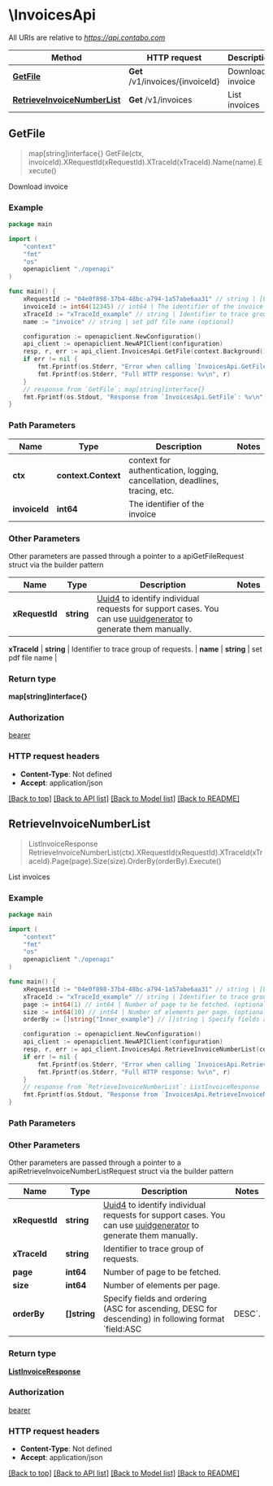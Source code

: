 # \InvoicesApi

All URIs are relative to *https://api.contabo.com*

Method | HTTP request | Description
------------- | ------------- | -------------
[**GetFile**](InvoicesApi.md#GetFile) | **Get** /v1/invoices/{invoiceId} | Download invoice
[**RetrieveInvoiceNumberList**](InvoicesApi.md#RetrieveInvoiceNumberList) | **Get** /v1/invoices | List invoices



## GetFile

> map[string]interface{} GetFile(ctx, invoiceId).XRequestId(xRequestId).XTraceId(xTraceId).Name(name).Execute()

Download invoice



### Example

```go
package main

import (
    "context"
    "fmt"
    "os"
    openapiclient "./openapi"
)

func main() {
    xRequestId := "04e0f898-37b4-48bc-a794-1a57abe6aa31" // string | [Uuid4](https://en.wikipedia.org/wiki/Universally_unique_identifier#Version_4_(random)) to identify individual requests for support cases. You can use [uuidgenerator](https://www.uuidgenerator.net/version4) to generate them manually.
    invoiceId := int64(12345) // int64 | The identifier of the invoice
    xTraceId := "xTraceId_example" // string | Identifier to trace group of requests. (optional)
    name := "invoice" // string | set pdf file name (optional)

    configuration := openapiclient.NewConfiguration()
    api_client := openapiclient.NewAPIClient(configuration)
    resp, r, err := api_client.InvoicesApi.GetFile(context.Background(), invoiceId).XRequestId(xRequestId).XTraceId(xTraceId).Name(name).Execute()
    if err != nil {
        fmt.Fprintf(os.Stderr, "Error when calling `InvoicesApi.GetFile``: %v\n", err)
        fmt.Fprintf(os.Stderr, "Full HTTP response: %v\n", r)
    }
    // response from `GetFile`: map[string]interface{}
    fmt.Fprintf(os.Stdout, "Response from `InvoicesApi.GetFile`: %v\n", resp)
}
```

### Path Parameters


Name | Type | Description  | Notes
------------- | ------------- | ------------- | -------------
**ctx** | **context.Context** | context for authentication, logging, cancellation, deadlines, tracing, etc.
**invoiceId** | **int64** | The identifier of the invoice | 

### Other Parameters

Other parameters are passed through a pointer to a apiGetFileRequest struct via the builder pattern


Name | Type | Description  | Notes
------------- | ------------- | ------------- | -------------
 **xRequestId** | **string** | [Uuid4](https://en.wikipedia.org/wiki/Universally_unique_identifier#Version_4_(random)) to identify individual requests for support cases. You can use [uuidgenerator](https://www.uuidgenerator.net/version4) to generate them manually. | 

 **xTraceId** | **string** | Identifier to trace group of requests. | 
 **name** | **string** | set pdf file name | 

### Return type

**map[string]interface{}**

### Authorization

[bearer](../README.md#bearer)

### HTTP request headers

- **Content-Type**: Not defined
- **Accept**: application/json

[[Back to top]](#) [[Back to API list]](../README.md#documentation-for-api-endpoints)
[[Back to Model list]](../README.md#documentation-for-models)
[[Back to README]](../README.md)


## RetrieveInvoiceNumberList

> ListInvoiceResponse RetrieveInvoiceNumberList(ctx).XRequestId(xRequestId).XTraceId(xTraceId).Page(page).Size(size).OrderBy(orderBy).Execute()

List invoices



### Example

```go
package main

import (
    "context"
    "fmt"
    "os"
    openapiclient "./openapi"
)

func main() {
    xRequestId := "04e0f898-37b4-48bc-a794-1a57abe6aa31" // string | [Uuid4](https://en.wikipedia.org/wiki/Universally_unique_identifier#Version_4_(random)) to identify individual requests for support cases. You can use [uuidgenerator](https://www.uuidgenerator.net/version4) to generate them manually.
    xTraceId := "xTraceId_example" // string | Identifier to trace group of requests. (optional)
    page := int64(1) // int64 | Number of page to be fetched. (optional)
    size := int64(10) // int64 | Number of elements per page. (optional)
    orderBy := []string{"Inner_example"} // []string | Specify fields and ordering (ASC for ascending, DESC for descending) in following format `field:ASC|DESC`. (optional)

    configuration := openapiclient.NewConfiguration()
    api_client := openapiclient.NewAPIClient(configuration)
    resp, r, err := api_client.InvoicesApi.RetrieveInvoiceNumberList(context.Background()).XRequestId(xRequestId).XTraceId(xTraceId).Page(page).Size(size).OrderBy(orderBy).Execute()
    if err != nil {
        fmt.Fprintf(os.Stderr, "Error when calling `InvoicesApi.RetrieveInvoiceNumberList``: %v\n", err)
        fmt.Fprintf(os.Stderr, "Full HTTP response: %v\n", r)
    }
    // response from `RetrieveInvoiceNumberList`: ListInvoiceResponse
    fmt.Fprintf(os.Stdout, "Response from `InvoicesApi.RetrieveInvoiceNumberList`: %v\n", resp)
}
```

### Path Parameters



### Other Parameters

Other parameters are passed through a pointer to a apiRetrieveInvoiceNumberListRequest struct via the builder pattern


Name | Type | Description  | Notes
------------- | ------------- | ------------- | -------------
 **xRequestId** | **string** | [Uuid4](https://en.wikipedia.org/wiki/Universally_unique_identifier#Version_4_(random)) to identify individual requests for support cases. You can use [uuidgenerator](https://www.uuidgenerator.net/version4) to generate them manually. | 
 **xTraceId** | **string** | Identifier to trace group of requests. | 
 **page** | **int64** | Number of page to be fetched. | 
 **size** | **int64** | Number of elements per page. | 
 **orderBy** | **[]string** | Specify fields and ordering (ASC for ascending, DESC for descending) in following format &#x60;field:ASC|DESC&#x60;. | 

### Return type

[**ListInvoiceResponse**](ListInvoiceResponse.md)

### Authorization

[bearer](../README.md#bearer)

### HTTP request headers

- **Content-Type**: Not defined
- **Accept**: application/json

[[Back to top]](#) [[Back to API list]](../README.md#documentation-for-api-endpoints)
[[Back to Model list]](../README.md#documentation-for-models)
[[Back to README]](../README.md)

